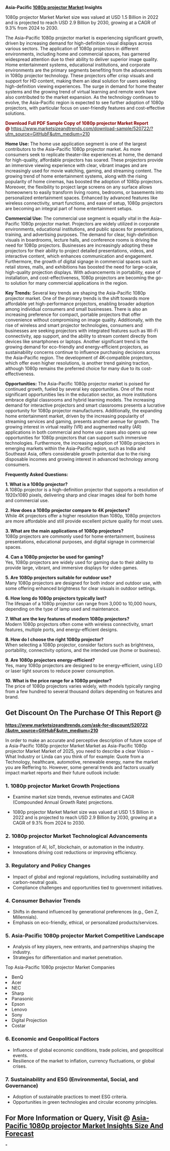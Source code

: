 <p><strong>Asia-Pacific&nbsp;<a href=""https://www.marketsizeandtrends.com/download-sample/520722/&amp;utm_source=GitHubF&amp;utm_medium=210"">1080p projector Market</a> Insights</strong></p><p>1080p projector Market Market size was valued at USD 1.5 Billion in 2022 and is projected to reach USD 2.9 Billion by 2030, growing at a CAGR of 9.3% from 2024 to 2030.</p><p><div> <p>The Asia–Pacific 1080p projector market is experiencing significant growth, driven by increasing demand for high-definition visual displays across various sectors. The application of 1080p projectors in different environments, including home and commercial spaces, has garnered widespread attention due to their ability to deliver superior image quality. Home entertainment systems, educational institutions, and corporate environments are the primary segments benefiting from the advancements in 1080p projector technology. These projectors offer crisp visuals and support for HD content, making them an ideal solution for users seeking high-definition viewing experiences. The surge in demand for home theater systems and the growing trend of virtual learning and remote work have also contributed to the market expansion. As the technology continues to evolve, the Asia–Pacific region is expected to see further adoption of 1080p projectors, with particular focus on user-friendly features and cost-effective solutions. <p><p><strong><span style="color: #800000;">Download Full PDF Sample Copy of 1080p projector Market Report @</span>&nbsp;</strong><a href="https://www.marketsizeandtrends.com/download-sample/520722/?utm_source=GitHubF&amp;utm_medium=210" target="_blank">https://www.marketsizeandtrends.com/download-sample/520722/?utm_source=GitHubF&amp;utm_medium=210</a></p></p> <p><strong>Home Use:</strong> The home use application segment is one of the largest contributors to the Asia–Pacific 1080p projector market. As more consumers seek to replicate theater-like experiences at home, the demand for high-quality, affordable projectors has soared. These projectors provide an immersive viewing experience with clear, vibrant images and are increasingly used for movie watching, gaming, and streaming content. The growing trend of home entertainment systems, along with the rising popularity of home cinemas, has boosted the adoption of 1080p projectors. Moreover, the flexibility to project large screens on any surface allows homeowners to easily transform living rooms, bedrooms, or basements into personalized entertainment spaces. Enhanced by advanced features like wireless connectivity, smart functions, and ease of setup, 1080p projectors are becoming an integral part of home entertainment setups. <p><strong>Commercial Use:</strong> The commercial use segment is equally vital in the Asia–Pacific 1080p projector market. Projectors are widely utilized in corporate environments, educational institutions, and public spaces for presentations, training, and advertising purposes. The demand for clear, high-definition visuals in boardrooms, lecture halls, and conference rooms is driving the need for 1080p projectors. Businesses are increasingly adopting these projectors for their ability to project detailed presentations, videos, and interactive content, which enhances communication and engagement. Furthermore, the growth of digital signage in commercial spaces such as retail stores, malls, and exhibitions has boosted the need for large-scale, high-quality projection displays. With advancements in portability, ease of installation, and cost-effectiveness, 1080p projectors are becoming the go-to solution for many commercial applications in the region. <p><strong>Key Trends:</strong> Several key trends are shaping the Asia–Pacific 1080p projector market. One of the primary trends is the shift towards more affordable yet high-performance projectors, enabling broader adoption among individual consumers and small businesses. There is also an increasing preference for compact, portable projectors that offer convenience without compromising on image quality. Additionally, with the rise of wireless and smart projector technologies, consumers and businesses are seeking projectors with integrated features such as Wi-Fi connectivity, app support, and the ability to stream content directly from devices like smartphones or laptops. Another significant trend is the growing demand for eco-friendly and energy-efficient projectors, as sustainability concerns continue to influence purchasing decisions across the Asia–Pacific region. The development of 4K-compatible projectors, which offer even higher resolutions, is another trend gaining traction, although 1080p remains the preferred choice for many due to its cost-effectiveness. <p><strong>Opportunities:</strong> The Asia–Pacific 1080p projector market is poised for continued growth, fueled by several key opportunities. One of the most significant opportunities lies in the education sector, as more institutions embrace digital classrooms and hybrid learning models. The increasing demand for interactive projectors and smart classrooms presents a lucrative opportunity for 1080p projector manufacturers. Additionally, the expanding home entertainment market, driven by the increasing popularity of streaming services and gaming, presents another avenue for growth. The growing interest in virtual reality (VR) and augmented reality (AR) applications in both commercial and home use cases also opens up new opportunities for 1080p projectors that can support such immersive technologies. Furthermore, the increasing adoption of 1080p projectors in emerging markets within the Asia–Pacific region, such as India and Southeast Asia, offers considerable growth potential due to the rising disposable incomes and growing interest in advanced technology among consumers. <p><strong>Frequently Asked Questions:</strong></p> <p><strong>1. What is a 1080p projector?</strong><br> A 1080p projector is a high-definition projector that supports a resolution of 1920x1080 pixels, delivering sharp and clear images ideal for both home and commercial use.</p> <p><strong>2. How does a 1080p projector compare to 4K projectors?</strong><br> While 4K projectors offer a higher resolution than 1080p, 1080p projectors are more affordable and still provide excellent picture quality for most uses.</p> <p><strong>3. What are the main applications of 1080p projectors?</strong><br> 1080p projectors are commonly used for home entertainment, business presentations, educational purposes, and digital signage in commercial spaces.</p> <p><strong>4. Can a 1080p projector be used for gaming?</strong><br> Yes, 1080p projectors are widely used for gaming due to their ability to provide large, vibrant, and immersive displays for video games.</p> <p><strong>5. Are 1080p projectors suitable for outdoor use?</strong><br> Many 1080p projectors are designed for both indoor and outdoor use, with some offering enhanced brightness for clear visuals in outdoor settings.</p> <p><strong>6. How long do 1080p projectors typically last?</strong><br> The lifespan of a 1080p projector can range from 3,000 to 10,000 hours, depending on the type of lamp used and maintenance.</p> <p><strong>7. What are the key features of modern 1080p projectors?</strong><br> Modern 1080p projectors often come with wireless connectivity, smart features, multiple ports, and energy-efficient designs.</p> <p><strong>8. How do I choose the right 1080p projector?</strong><br> When selecting a 1080p projector, consider factors such as brightness, portability, connectivity options, and the intended use (home or business).</p> <p><strong>9. Are 1080p projectors energy-efficient?</strong><br> Yes, many 1080p projectors are designed to be energy-efficient, using LED or laser light sources to reduce power consumption.</p> <p><strong>10. What is the price range for a 1080p projector?</strong><br> The price of 1080p projectors varies widely, with models typically ranging from a few hundred to several thousand dollars depending on features and brand.</p></div></p><h2><strong>Get Discount On The Purchase Of This Report @&nbsp;</strong></h2><p><strong><a href=""https://www.marketsizeandtrends.com/ask-for-discount/520722/&amp;utm_source=GitHubF&amp;utm_medium=210"" target=""_blank"">https://www.marketsizeandtrends.com/ask-for-discount/520722<br />/&amp;utm_source=GitHubF&amp;utm_medium=210</a></strong></p><p>In order to make an accurate and perceptive description of future scope of a Asia-Pacific&nbsp;1080p projector Market Market as Asia-Pacific&nbsp;1080p projector Market Market of 2025, you need to describe a clear Vision &ndash; What Industry or Linda can you think of for example: Quote from a Technology, healthcare, automotive, renewable energy, name the market you are Reffering to. However, some general trends and factors usually impact market reports and their future outlook include:</p><h3>1.&nbsp;<strong>1080p projector Market Growth Projections</strong></h3><ul><li>Examine market size trends, revenue estimates and CAGR (Compounded Annual Growth Rate) projections.</li><li><p>1080p projector Market Market size was valued at USD 1.5 Billion in 2022 and is projected to reach USD 2.9 Billion by 2030, growing at a CAGR of 9.3% from 2024 to 2030.</p></li></ul><h3>2.&nbsp;<strong>1080p projector Market Technological Advancements</strong></h3><ul><li>Integration of AI, IoT, blockchain, or automation in the industry.</li><li>Innovations driving cost reductions or improving efficiency.</li></ul><h3>3.&nbsp;<strong>Regulatory and Policy Changes</strong></h3><ul><li>Impact of global and regional regulations, including sustainability and carbon-neutral goals.</li><li>Compliance challenges and opportunities tied to government initiatives.</li></ul><h3>4.&nbsp;<strong>Consumer Behavior Trends</strong></h3><ul><li>Shifts in demand influenced by generational preferences (e.g., Gen Z, Millennials).</li><li>Emphasis on eco-friendly, ethical, or personalized products/services.</li></ul><h3>5.&nbsp;<strong>Asia-Pacific 1080p projector Market Competitive Landscape</strong></h3><ul><li>Analysis of key players, new entrants, and partnerships shaping the industry.</li><li>Strategies for differentiation and market penetration.</li></ul><p data-pm-slice=""1 1 []"">Top Asia-Pacific 1080p projector Market Companies</p><div data-test-id=""""><p><li>BenQ</li><li> Acer</li><li> NEC</li><li> Sharp</li><li> Panasonic</li><li> Epson</li><li> Lenovo</li><li> Sony</li><li> Digital Projection</li><li> Costar</li></p></div><h3>6.&nbsp;<strong>Economic and Geopolitical Factors</strong></h3><ul><li>Influence of global economic conditions, trade policies, and geopolitical events.</li><li>Resilience of the market to inflation, currency fluctuations, or global crises.</li></ul><h3>7.&nbsp;<strong>Sustainability and ESG (Environmental, Social, and Governance)</strong></h3><ul><li>Adoption of sustainable practices to meet ESG criteria.</li><li>Opportunities in green technologies and circular economy principles.</li></ul><h2><strong>For More Information or Query, Visit @&nbsp;</strong><a href=""https://www.verifiedmarketreports.com/product/1080p-projector-market-size-and-forecast/"" target=""_blank"">Asia-Pacific 1080p projector Market Insights Size And Forecast</a></h2>"
